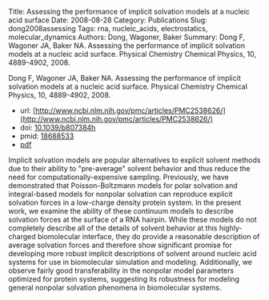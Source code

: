 Title: Assessing the performance of implicit solvation models at a nucleic acid surface
Date: 2008-08-28
Category: Publications
Slug: dong2008assessing
Tags: rna, nucleic_acids, electrostatics, molecular_dynamics
Authors: Dong, Wagoner, Baker
Summary: Dong F, Wagoner JA, Baker NA. Assessing the performance of implicit solvation models at a nucleic acid surface. Physical Chemistry Chemical Physics, 10, 4889-4902, 2008. 

Dong F, Wagoner JA, Baker NA. Assessing the performance of implicit solvation models at a nucleic acid surface. Physical Chemistry Chemical Physics, 10, 4889-4902, 2008. 

* url: [http://www.ncbi.nlm.nih.gov/pmc/articles/PMC2538626/](http://www.ncbi.nlm.nih.gov/pmc/articles/PMC2538626/)
* doi: [10.1039/b807384h](http://dx.doi.org/10.1039/b807384h)
* pmid: [18688533](http://www.ncbi.nlm.nih.gov/pubmed/18688533)
* [pdf](http://sobolevnrm.github.io/papers/dong2008assessing.pdf)

Implicit solvation models are popular alternatives to explicit solvent methods due to their ability to "pre-average" solvent behavior and thus reduce the need for computationally-expensive sampling. Previously, we have demonstrated that Poisson-Boltzmann models for polar solvation and integral-based models for nonpolar solvation can reproduce explicit solvation forces in a low-charge density protein system. In the present work, we examine the ability of these continuum models to describe solvation forces at the surface of a RNA hairpin. While these models do not completely describe all of the details of solvent behavior at this highly-charged biomolecular interface, they do provide a reasonable description of average solvation forces and therefore show significant promise for developing more robust implicit descriptions of solvent around nucleic acid systems for use in biomolecular simulation and modeling. Additionally, we observe fairly good transferability in the nonpolar model parameters optimized for protein systems, suggesting its robustness for modeling general nonpolar solvation phenomena in biomolecular systems.
